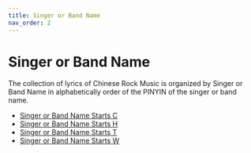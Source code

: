 ```yaml
---
title: Singer or Band Name
nav_order: 2
---
```


# Singer or Band Name

The collection of lyrics of Chinese Rock Music is organized by Singer or Band Name in alphabetically order of the PINYIN of the singer or band name.

- [Singer or Band Name Starts C](singer_or_band_name_c/index.md)
- [Singer or Band Name Starts H](singer_or_band_name_h/index.md)
- [Singer or Band Name Starts T](singer_or_band_name_t/index.md)
- [Singer or Band Name Starts W](singer_or_band_name_w/index.md)
